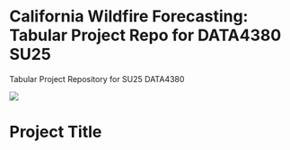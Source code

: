 # California Wildfire Forecasting: Tabular Project Repo for DATA4380 SU25
Tabular Project Repository for SU25 DATA4380

![](UTA-DataScience-Logo.png)

# Project Title
